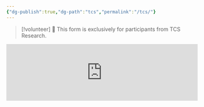 ```yaml
---
{"dg-publish":true,"dg-path":"tcs","permalink":"/tcs/"}
---
```


> [!volunteer] 👋 This form is exclusively for participants from TCS Research. 



<iframe style="border:none;width:100%;" id="invited-participants-g0vzr7-1-1" src="https://opnform.com/forms/invited-participants-g0vzr7-1-1"></iframe><script type="text/javascript" onload="initEmbed('invited-participants-g0vzr7-1-1')" src="https://opnform.com/widgets/iframe.min.js"></script>